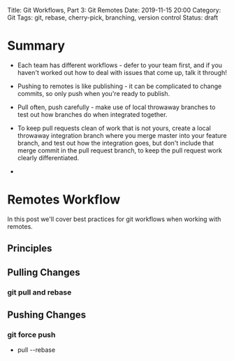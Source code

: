 Title: Git Workflows, Part 3: Git Remotes
Date: 2019-11-15 20:00
Category: Git
Tags: git, rebase, cherry-pick, branching, version control
Status: draft


# Summary

* Each team has different workflows - defer to your team first, and if you haven't
  worked out how to deal with issues that come up, talk it through!

* Pushing to remotes is like publishing - it can be complicated to change commits,
  so only push when you're ready to publish.

* Pull often, push carefully - make use of local throwaway branches to test out
  how branches do when integrated together.

* To keep pull requests clean of work that is not yours, create a local throwaway
  integration branch where you merge master into your feature branch, and test out
  how the integration goes, but don't include that merge commit in the pull request
  branch, to keep the pull request work clearly differentiated.

* 
  
 


# Remotes Workflow

In this post we'll cover best practices for git workflows
when working with remotes.

## Principles

## Pulling Changes

### git pull and rebase


## Pushing Changes

### git force push



- pull --rebase












